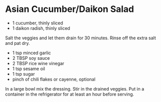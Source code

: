 # Asian Cucumber/Daikon Salad

- 1 cucumber, thinly sliced
- 1 daikon radish, thinly sliced

Salt the veggies and let them drain for 30 minutes. 
Rinse off the extra salt and pat dry.

- 1 tsp minced garlic
- 2 TBSP soy sauce
- 2 TBSP rice wine vinegar
- 1 tsp sesame oil
- 1 tsp sugar
- pinch of chili flakes or cayenne, optional

In a large bowl mix the dressing. Stir in the drained veggies. Put in a
container in the refrigerator for at least an hour before serving.
